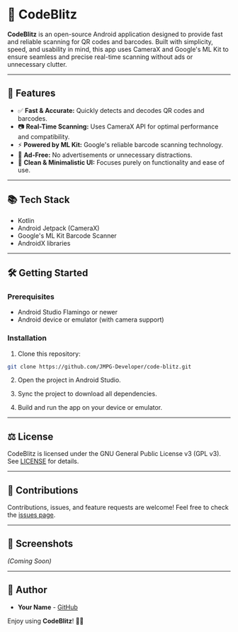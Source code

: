 # 🚀 CodeBlitz

**CodeBlitz** is an open-source Android application designed to provide fast and reliable scanning for QR codes and barcodes. Built with simplicity, speed, and usability in mind, this app uses CameraX and Google's ML Kit to ensure seamless and precise real-time scanning without ads or unnecessary clutter.

---

## 🎯 Features

- ✅ **Fast & Accurate:** Quickly detects and decodes QR codes and barcodes.
- 📷 **Real-Time Scanning:** Uses CameraX API for optimal performance and compatibility.
- ⚡ **Powered by ML Kit:** Google's reliable barcode scanning technology.
- 🚫 **Ad-Free:** No advertisements or unnecessary distractions.
- 📱 **Clean & Minimalistic UI:** Focuses purely on functionality and ease of use.

---

## 📚 Tech Stack

- Kotlin
- Android Jetpack (CameraX)
- Google's ML Kit Barcode Scanner
- AndroidX libraries

---

## 🛠️ Getting Started

### Prerequisites

- Android Studio Flamingo or newer
- Android device or emulator (with camera support)

### Installation

1. Clone this repository:

```bash
git clone https://github.com/JMPG-Developer/code-blitz.git
```

2. Open the project in Android Studio.

3. Sync the project to download all dependencies.

4. Build and run the app on your device or emulator.

---

## ⚖️ License

CodeBlitz is licensed under the GNU General Public License v3 (GPL v3). See [LICENSE](LICENSE) for details.

---

## 🤝 Contributions

Contributions, issues, and feature requests are welcome! Feel free to check the [issues page](https://github.com/JMPG-Developer/code-blitz/issues).

---

## 📸 Screenshots

*(Coming Soon)*

---

## 📜 Author

- **Your Name** - [GitHub](https://github.com/JMPG-Developer/code-blitz.git)

Enjoy using **CodeBlitz**! 🚀✨

